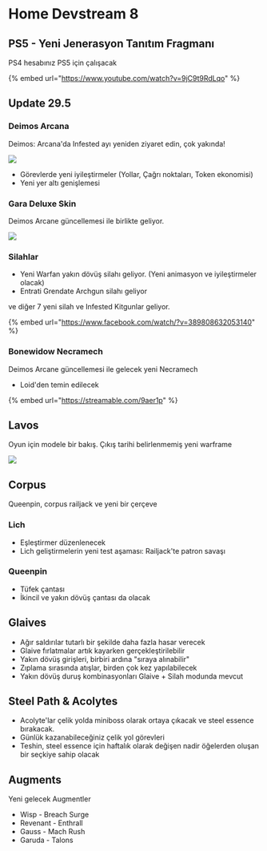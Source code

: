 # Home Devstream 8

## PS5 - Yeni Jenerasyon Tanıtım Fragmanı

PS4 hesabınız PS5 için çalışacak

{% embed url="https://www.youtube.com/watch?v=9jC9t9RdLqo" %}

## Update 29.5

### Deimos Arcana

Deimos: Arcana'da Infested ayı yeniden ziyaret edin, çok yakında!

![](https://cdn-w1.gitlab.io/s-1/2020/10/11/Ej607cdWAAE7hA9.jpg)

* Görevlerde yeni iyileştirmeler \(Yollar, Çağrı noktaları, Token ekonomisi\)
* Yeni yer altı genişlemesi

### Gara Deluxe Skin

Deimos Arcane güncellemesi ile birlikte geliyor.

![](https://cdn-w1.gitlab.io/s-1/2020/10/11/EiYVnejXgAMT5SQ.jpg)

### Silahlar

* Yeni Warfan yakın dövüş silahı geliyor. \(Yeni animasyon ve iyileştirmeler olacak\)
* Entrati Grendate Archgun silahı geliyor

ve diğer 7 yeni silah ve Infested Kitgunlar geliyor.

{% embed url="https://www.facebook.com/watch/?v=389808632053140" %}

### Bonewidow Necramech

Deimos Arcane güncellemesi ile gelecek yeni Necramech

* Loid'den temin edilecek

{% embed url="https://streamable.com/9aer1p" %}

## Lavos

Oyun için modele bir bakış. Çıkış tarihi belirlenmemiş yeni warframe

![](https://cdn-w1.gitlab.io/s-1/2020/10/11/Ej-5-IsXcAEXycX.jpg)

## Corpus

Queenpin, corpus railjack ve yeni bir çerçeve

###  **Lich**

* Eşleştirmer düzenlenecek
* Lich geliştirmelerin yeni test aşaması: Railjack'te patron savaşı

###  **Queenpin**

* Tüfek çantası
* İkincil ve yakın dövüş çantası da olacak

## Glaives

* Ağır saldırılar tutarlı bir şekilde daha fazla hasar verecek
* Glaive fırlatmalar artık kayarken gerçekleştirilebilir
* Yakın dövüş girişleri, birbiri ardına "sıraya alınabilir"
* Zıplama sırasında atışlar, birden çok kez yapılabilecek
* Yakın dövüş duruş kombinasyonları Glaive + Silah modunda mevcut

## Steel Path & Acolytes

* Acolyte'lar çelik yolda miniboss olarak ortaya çıkacak ve steel essence bırakacak.
* Günlük kazanabileceğiniz çelik yol görevleri
* Teshin, steel essence için haftalık olarak değişen nadir öğelerden oluşan bir seçkiye sahip olacak

## Augments

Yeni gelecek Augmentler

* Wisp - Breach Surge
* Revenant - Enthrall
* Gauss - Mach Rush
* Garuda - Talons

